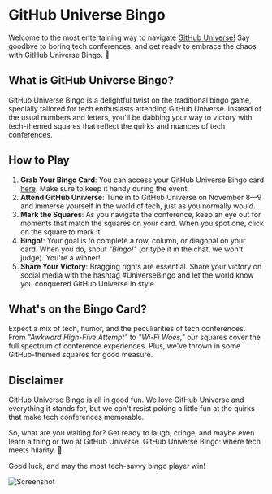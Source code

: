 # GitHub Universe Bingo

Welcome to the most entertaining way to navigate [GitHub Universe!](https://githubuniverse.com/) Say goodbye to boring tech conferences, and get ready to embrace the chaos with GitHub Universe Bingo. 🎉

## What is GitHub Universe Bingo?

GitHub Universe Bingo is a delightful twist on the traditional bingo game, specially tailored for tech enthusiasts attending GitHub Universe. Instead of the usual numbers and letters, you'll be dabbing your way to victory with tech-themed squares that reflect the quirks and nuances of tech conferences.

## How to Play

1. **Grab Your Bingo Card**: You can access your GitHub Universe Bingo card [here](https://universebingo.dev/). Make sure to keep it handy during the event.
2. **Attend GitHub Universe**: Tune in to GitHub Universe on November 8—9 and immerse yourself in the world of tech, just as you normally would.
3. **Mark the Squares**: As you navigate the conference, keep an eye out for moments that match the squares on your card. When you spot one, click on the square to mark it.
4. **Bingo!**: Your goal is to complete a row, column, or diagonal on your card. When you do, shout *"Bingo!"* (or type it in the chat, we won't judge). You're a winner!
5. **Share Your Victory**: Bragging rights are essential. Share your victory on social media with the hashtag #UniverseBingo and let the world know you conquered GitHub Universe in style.

## What's on the Bingo Card?

Expect a mix of tech, humor, and the peculiarities of tech conferences. From *"Awkward High-Five Attempt"* to *"Wi-Fi Woes,"* our squares cover the full spectrum of conference experiences. Plus, we've thrown in some GitHub-themed squares for good measure.

## Disclaimer

GitHub Universe Bingo is all in good fun. We love GitHub Universe and everything it stands for, but we can't resist poking a little fun at the quirks that make tech conferences memorable.

So, what are you waiting for? Get ready to laugh, cringe, and maybe even learn a thing or two at GitHub Universe. GitHub Universe Bingo: where tech meets hilarity. 🚀

Good luck, and may the most tech-savvy bingo player win!

![Screenshot](https://github.com/ashleymcnamara/keynotebingo.github.io/blob/master/static/images/bingo_card.png)
